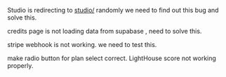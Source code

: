 Studio is redirecting to [studio/](https://www.proshoot.co/dashboard/studio/1266990) randomly we need to find out this bug and solve this.

credits page is not loading data from supabase , need to solve this.

stripe webhook is not working. we need to test this.

make radio button for plan select correct.
LightHouse score not working properly.
